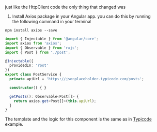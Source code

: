 just like the HttpClient code the only thing that changed was

1.   Install Axios package in your Angular app. you can do this by running the following command in your terminal

```shell
npm install axios --save
```



```typescript
import { Injectable } from '@angular/core';
import axios from 'axios';
import { Observable } from 'rxjs';
import { Post } from './post';

@Injectable({
  providedIn: 'root'
})
export class PostService {
  private apiUrl = 'https://jsonplaceholder.typicode.com/posts';

  constructor() { }

  getPosts(): Observable<Post[]> {
    return axios.get<Post[]>(this.apiUrl);
  }
}
```



The template and the logic for this component is the same as in [Typicode](./Typicode.md) example.